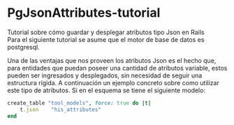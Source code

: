# PgJsonAttributes-tutorial
Tutorial sobre cómo guardar y desplegar atributos tipo Json en Rails <br>
Para el siguiente tutorial se asume que el motor de base de datos es postgresql.

Una de las ventajas que nos proveen los atributos Json es el hecho que, para entidades que puedan poseer una cantidad de atributos variable, estos pueden ser ingresados y desplegados, sin necesidad de seguir una estructura rígida. A continuación un ejemplo concreto sobre como utilizar este tipo de atributos.
Si en el esquema se tiene el siguiente modelo:
```ruby
create_table "tool_models", force: true do |t|
    t.json    "his_attributes"
end
```

